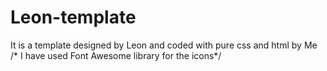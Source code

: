 # Leon-template
It is a template designed by Leon and coded with pure css and html by Me /* I have used Font Awesome library for the icons*/  
